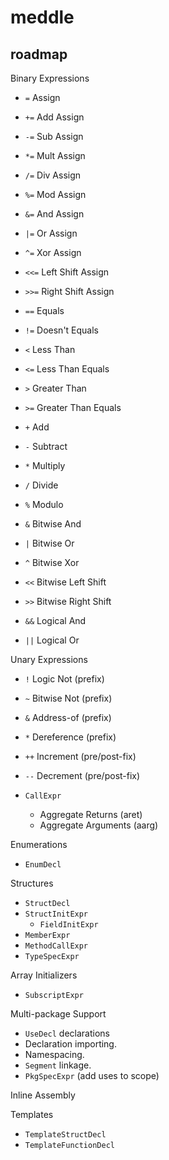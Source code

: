 # meddle

## roadmap

Binary Expressions
- `=` Assign
- `+=` Add Assign
- `-=` Sub Assign
- `*=` Mult Assign
- `/=` Div Assign
- `%=` Mod Assign
- `&=` And Assign
- `|=` Or Assign
- `^=` Xor Assign
- `<<=` Left Shift Assign
- `>>=` Right Shift Assign

- `==` Equals
- `!=` Doesn't Equals
- `<` Less Than
- `<=` Less Than Equals
- `>` Greater Than
- `>=` Greater Than Equals

- `+` Add
- `-` Subtract
- `*` Multiply
- `/` Divide
- `%` Modulo
- `&` Bitwise And
- `|` Bitwise Or
- `^` Bitwise Xor
- `<<` Bitwise Left Shift
- `>>` Bitwise Right Shift
- `&&` Logical And
- `||` Logical Or

Unary Expressions
- `!` Logic Not (prefix)
- `~` Bitwise Not (prefix)
- `&` Address-of (prefix)
- `*` Dereference (prefix)
- `++` Increment (pre/post-fix)
- `--` Decrement (pre/post-fix)

- `CallExpr`
  - Aggregate Returns (aret)
  - Aggregate Arguments (aarg)

Enumerations
- `EnumDecl`

Structures
- `StructDecl`
- `StructInitExpr`
  - `FieldInitExpr`
- `MemberExpr`
- `MethodCallExpr`
- `TypeSpecExpr`

Array Initializers
- `SubscriptExpr`

Multi-package Support
- `UseDecl` declarations
- Declaration importing.
- Namespacing.
- `Segment` linkage.
- `PkgSpecExpr` (add uses to scope)

Inline Assembly

Templates
- `TemplateStructDecl`
- `TemplateFunctionDecl`
